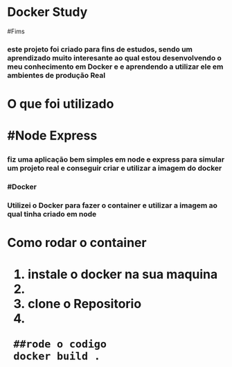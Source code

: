 <h1>Docker Study</h1>

#Fims 

<h3>este projeto foi criado para fins de estudos,  sendo um aprendizado muito interesante ao qual estou desenvolvendo o meu conhecimento em Docker e
e aprendendo a utilizar ele em ambientes de produção Real
<h3/>

<h1>O que foi utilizado<h1/>

#Node Express 

<h3>fiz uma aplicação bem simples em node e express para simular um projeto real e conseguir criar e utilizar a imagem do docker<h3/>

#Docker 

<h3> Utilizei o Docker para fazer o container e utilizar a imagem ao qual tinha criado em node <h3/>

<h1>Como rodar o container <h1/>


<ol>
    <li>instale o docker na sua maquina <li/>  
    <li>clone o Repositorio<li/>
</ol>

     ##rode o codigo 
     docker build . 
    

